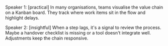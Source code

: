 Speaker 1: [practical] In many organisations, teams visualise the value chain on a Kanban board. They track where work items sit in the flow and highlight delays.

Speaker 2: [insightful] When a step lags, it's a signal to review the process. Maybe a handover checklist is missing or a tool doesn't integrate well. Adjustments keep the chain responsive.
